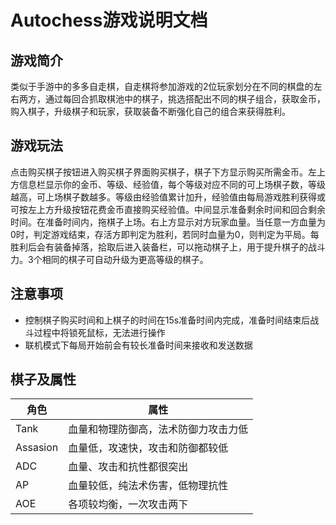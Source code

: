 # Autochess游戏说明文档

## 游戏简介
类似于手游中的多多自走棋，自走棋将参加游戏的2位玩家划分在不同的棋盘的左右两方，通过每回合抓取棋池中的棋子，挑选搭配出不同的棋子组合，获取金币，购入棋子，升级棋子和玩家，获取装备不断强化自己的组合来获得胜利。

## 游戏玩法

点击购买棋子按钮进入购买棋子界面购买棋子，棋子下方显示购买所需金币。左上方信息栏显示你的金币、等级、经验值，每个等级对应不同的可上场棋子数，等级越高，可上场棋子数越多。等级由经验值累计加升，经验值由每局游戏胜利获得或可按左上方升级按钮花费金币直接购买经验值。中间显示准备剩余时间和回合剩余时间。在准备时间内，拖棋子上场。右上方显示对方玩家血量。当任意一方血量为0时，判定游戏结束，存活方即判定为胜利，若同时血量为0，则判定为平局。每胜利后会有装备掉落，拾取后进入装备栏，可以拖动棋子上，用于提升棋子的战斗力。3个相同的棋子可自动升级为更高等级的棋子。

## 注意事项
+ 控制棋子购买时间和上棋子的时间在15s准备时间内完成，准备时间结束后战斗过程中将锁死鼠标，无法进行操作
+ 联机模式下每局开始前会有较长准备时间来接收和发送数据

## 棋子及属性  

|  角色   | 属性 | 
|  ----  | ----  | 
| Tank  | 血量和物理防御高，法术防御力攻击力低 | 
| Assasion  | 血量低，攻速快，攻击和防御都较低 | 
| ADC | 血量、攻击和抗性都很突出 | 
| AP | 血量较低，纯法术伤害，低物理抗性 | 
| AOE | 各项较均衡，一次攻击两下 | 



